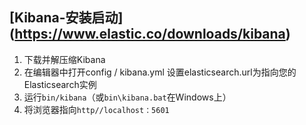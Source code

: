 ## [Kibana-安装启动] (https://www.elastic.co/downloads/kibana)
1. 下载并解压缩Kibana
2.  在编辑器中打开config / kibana.yml
    设置elasticsearch.url为指向您的Elasticsearch实例
3.  运行`bin/kibana`（或`bin\kibana.bat`在Windows上）
4.  将浏览器指向`http//localhost：5601`